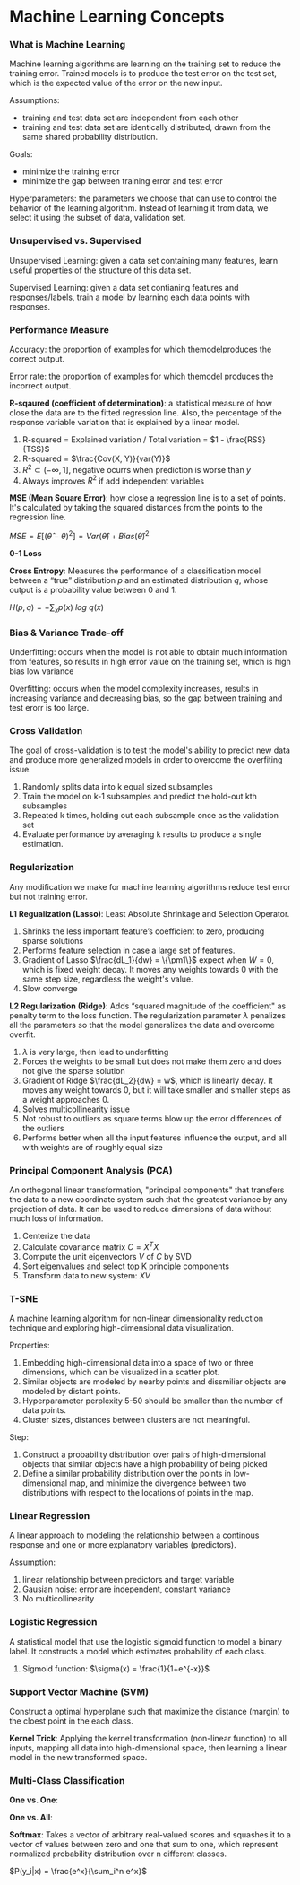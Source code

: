 # Machine Learning Concepts

### What is Machine Learning
Machine learning algorithms are learning on the training set to reduce the training error. Trained models is to produce the test error on the test set, which is the expected value of the error on the new input.

Assumptions:
* training and test data set are independent from each other
* training and test data set are identically distributed, drawn from the same shared probability distribution.

Goals:
* minimize the training error
* minimize the gap between training error and test error

Hyperparameters: the parameters we choose that can use to control the behavior of the learning algorithm. Instead of learning it from data, we select it using the subset of data, validation set.

### Unsupervised vs. Supervised
Unsupervised Learning: given a data set containing many features, learn useful properties of the structure of this data set.

Supervised Learning: given a data set contianing features and responses/labels, train a model by learning each data points with responses.

### Performance Measure
Accuracy: the proportion of examples for which themodelproduces the correct output.

Error rate: the proportion of examples for which themodel produces the incorrect output.

**R-sqaured (coefficient of determination)**: a statistical measure of how close the data are to the fitted regression line. Also, the percentage of the response variable variation that is explained by a linear model.
1. R-squared = Explained variation / Total variation = $1 - \frac{RSS}{TSS}$
2. R-squared = $\frac{Cov(X, Y)}{var(Y)}$
3. $R^2 \subset (-\infty, 1]$, negative ocurrs when prediction is worse than $\bar{y}$
4. Always improves $R^2$ if add independent variables

**MSE (Mean Square Error)**: how close a regression line is to a set of points. It's calculated by taking the squared distances from the points to the regression line.

$MSE = E[(\hat{\theta} - \theta)^2] = Var(\hat{\theta}) + Bias(\hat{\theta})^2$

**0-1 Loss**

**Cross Entropy**: Measures the performance of a classification model between a “true” distribution $p$ and an estimated distribution $q$, whose output is a probability value between 0 and 1.

$H(p,q) = -\sum_xp(x)\ log\ q(x)$


### Bias & Variance Trade-off
Underfitting: occurs when the model is not able to obtain much information from features, so results in high error value on the training set, which is high bias low variance

Overfitting: occurs when the model complexity increases, results in increasing variance and decreasing bias, so the gap between training and test erorr is too large.

### Cross Validation
The goal of cross-validation is to test the model's ability to predict new data and produce more generalized models in order to overcome the overfiting issue.

1. Randomly splits data into k equal sized subsamples
2. Train the model on k-1 subsamples and predict the hold-out kth subsamples
3. Repeated k times, holding out each subsample once as the validation set
4. Evaluate performance by averaging k results to produce a single estimation.

### Regularization
Any modification we make for machine learning algorithms reduce test error but not training error.

**L1 Regualization (Lasso)**: Least Absolute Shrinkage and Selection Operator.
1. Shrinks the less important feature’s coefficient to zero, producing sparse solutions
2. Performs feature selection in case a large set of features.
3. Gradient of Lasso $\frac{dL_1}{dw} = \{\pm1\}$ expect when $W = 0$, which is fixed weight decay. It moves any weights towards 0 with the same step size, regardless the weight's value.
4. Slow converge

**L2 Regularization (Ridge)**: Adds “squared magnitude of the coefficient" as penalty term to the loss function. The regularization parameter
$\lambda$ penalizes all the parameters so that the model generalizes the data and overcome overfit.

1. $\lambda$ is very large, then lead to underfitting
2. Forces the weights to be small but does not make them zero and does not give the sparse solution
3. Gradient of Ridge $\frac{dL_2}{dw} = w$, which is linearly decay. It moves any weight towards 0, but it will take smaller and smaller steps as a weight approaches 0.
4. Solves multicollinearity issue
5. Not robust to outliers as square terms blow up the error differences of the outliers
6. Performs better when all the input features influence the output, and all with weights are of roughly equal size

### Principal Component Analysis (PCA)
An orthogonal linear transformation, "principal components" that transfers the data to a new coordinate system such that the greatest variance by any projection of data. It can be used to reduce dimensions of data without much loss of information.

1. Centerize the data
2. Calculate covariance matrix $C = X^TX$ 
3. Compute the unit eigenvectors $V$ of $C$ by SVD
4. Sort eigenvalues and select top K principle components
5. Transform data to new system: $XV$

### T-SNE
A machine learning algorithm for non-linear dimensionality reduction technique and exploring high-dimensional data visualization.

Properties:
1. Embedding high-dimensional data into a space of two or three dimensions, which can be visualized in a scatter plot.
2. Similar objects are modeled by nearby points and dissmiliar objects are modeled by distant points.
3. Hyperparameter perplexity 5-50 should be smaller than the number of data points.
4. Cluster sizes, distances between clusters are not meaningful.

Step:
1. Construct a probability distribution over pairs of high-dimensional objects that similar objects have a high probability of being picked
2. Define a similar probability distribution over the points in low-dimensional map, and minimize the divergence between two distributions with respect to the locations of points in the map.

### Linear Regression
A linear approach to modeling the relationship between a continous response and one or more explanatory variables (predictors).

Assumption:
1. linear relationship between predictors and target variable
2. Gausian noise: error are independent, constant variance
3. No multicollinearity

### Logistic Regression
A statistical model that use the logistic sigmoid function to model a binary label. It constructs a model which estimates probability of each class.

1. Sigmoid function: $\sigma(x) = \frac{1}{1+e^{-x}}$

### Support Vector Machine (SVM)
Construct a optimal hyperplane such that maximize the distance (margin) to the cloest point in the each class.

**Kernel Trick**: Applying the kernel transformation (non-linear function) to all inputs, mapping all data into high-dimensional space, then learning a linear model in the new transformed space.

### Multi-Class Classification
**One vs. One**:

**One vs. All**:

**Softmax**: Takes a vector of arbitrary real-valued scores and squashes it to a vector of values between zero and one that sum to one, which represent normalized probability distribution over n different classes.

$P(y_i|x) = \frac{e^x}{\sum_i^n e^x}$






